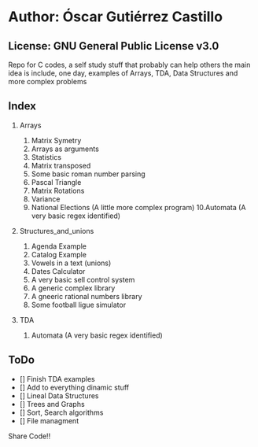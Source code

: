 # Author: Óscar Gutiérrez Castillo
## License: GNU General Public License v3.0


Repo for C codes, a self study stuff that probably can help others
the main idea is include, one day, examples of Arrays, TDA, Data Structures and more complex problems

## Index

1. Arrays
   1. Matrix Symetry
   2. Arrays as arguments
   3. Statistics
   4. Matrix transposed
   5. Some basic roman number parsing
   6. Pascal Triangle
   7. Matrix Rotations
   8. Variance
   9. National Elections (A little more complex program)
   10.Automata (A very basic regex identified)
   
2. Structures_and_unions
   1. Agenda Example
   2. Catalog Example
   3. Vowels in a text (unions)
   4. Dates Calculator
   5. A very basic sell control system
   6. A generic complex library
   7. A gneeric rational numbers library
   8. Some football ligue simulator
3. TDA
   1. Automata (A very basic regex identified)
   
## ToDo

- [] Finish TDA examples
- [] Add to everything dinamic stuff
- [] Lineal Data Structures
- [] Trees and Graphs
- [] Sort, Search algorithms
- [] File managment


Share Code!!
